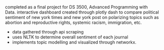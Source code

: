 completed as a final project for DS 3500, Advanced Programming with Data. interactive dashboard created through plotly dash to compare political sentiment of new york times and new york post on polarizing topics such as abortion and reproductive rights, systemic racism, immigration, etc.

- data gathered through api scraping
- uses NLTK to determine overall sentiment of each journal
- implements topic modelling and visualized through networkx.
